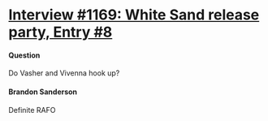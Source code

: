 # [Interview #1169: White Sand release party, Entry #8](https://www.theoryland.com/intvmain.php?i=1169#8)

#### Question

Do Vasher and Vivenna hook up?

#### Brandon Sanderson

Definite RAFO


